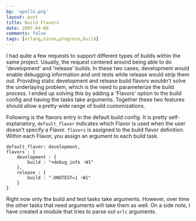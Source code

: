 ```yaml
---
bg: 'apollo.png'
layout: post
title: Build Flavors
date: 2007-04-08
comments: false
tags: [erlang,sinan,progress,build]
---
```


I had quite a few requests to support different types of builds within
the same project. Usually, the request centered around being able to
do 'development' and 'release' builds. In these two cases, development
would enable debugging information and unit tests while release would
strip them out. Providing static development and release build flavors
wouldn't solve the underlaying problem, which is the need to
parameterize the build process. I ended up solving this by adding a
'Flavors' option to the build config and having the tasks take
arguments. Together these two features should allow a pretty wide
range of build customizations.

Following is the flavors entry in the default build config. It is
pretty self-explanatory, `default_flavor` indicates which Flavor is
used when the user doesn't specify a Flavor. `flavors` is assigned to
the build flavor definition. Within each Flavor, you assign an
argument to each build task.

    default_flavor: development,
    flavors : {
        development : {
            build : "+debug_info -W1"
        },
        release : {
            build : "-DNOTEST=1 -W1"
        }
    }

Right now only the build and test tasks take arguments. However, over
time the other tasks that need arguments will take them as well. On a
side note, I have created a module that tries to parse out `erlc`
arguments.